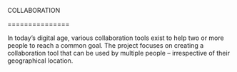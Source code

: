 COLLABORATION 

===============

In today’s digital age, various collaboration tools exist to help two or more people to reach a common goal. The project focuses on creating a collaboration tool that can be used by multiple people – irrespective of their geographical location.
